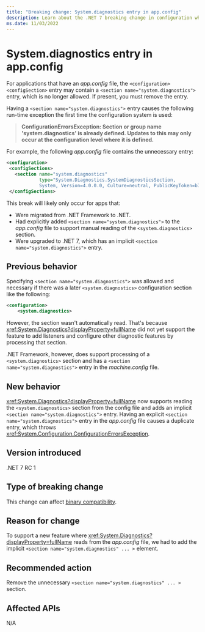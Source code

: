 ```yaml
---
title: "Breaking change: System.diagnostics entry in app.config"
description: Learn about the .NET 7 breaking change in configuration where the `<section name="system.diagnostics">` entry is no longer allowed in an app.config file.
ms.date: 11/03/2022
---
```

# System.diagnostics entry in app.config

For applications that have an *app.config* file, the `<configuration><configSection>` entry may contain a `<section name="system.diagnostics">` entry, which is no longer allowed. If present, you must remove the entry.

Having a `<section name="system.diagnostics">` entry causes the following run-time exception the first time the configuration system is used:

> **ConfigurationErrorsException: Section or group name 'system.diagnostics' is already defined. Updates to this may only occur at the configuration level where it is defined.**

For example, the following *app.config* file contains the unnecessary entry:

```xml
<configuration>
 <configSections>
   <section name="system.diagnostics"
            type="System.Diagnostics.SystemDiagnosticsSection,
            System, Version=4.0.0.0, Culture=neutral, PublicKeyToken=b77a5c561934e089"/>
 </configSections>
```

This break will likely only occur for apps that:

- Were migrated from .NET Framework to .NET.
- Had explicitly added `<section name="system.diagnostics">` to the *app.config* file to support manual reading of the `<system.diagnostics>` section.
- Were upgraded to .NET 7, which has an implicit `<section name="system.diagnostics">` entry.

## Previous behavior

Specifying `<section name="system.diagnostics">` was allowed and necessary if there was a later `<system.diagnostics>` configuration section like the following:

```xml
<configuration>
    <system.diagnostics>
```

However, the section wasn't automatically read. That's because <xref:System.Diagnostics?displayProperty=fullName> did not yet support the feature to add listeners and configure other diagnostic features by processing that section.

.NET Framework, however, does support processing of a `<system.diagnostics>` section and has a `<section name="system.diagnostics">` entry in the *machine.config* file.

## New behavior

<xref:System.Diagnostics?displayProperty=fullName> now supports reading the `<system.diagnostics>` section from the config file and adds an implicit `<section name="system.diagnostics">` entry. Having an explicit `<section name="system.diagnostics">` entry in the *app.config* file causes a duplicate entry, which throws <xref:System.Configuration.ConfigurationErrorsException>.

## Version introduced

.NET 7 RC 1

## Type of breaking change

This change can affect [binary compatibility](../../categories.md#binary-compatibility).

## Reason for change

To support a new feature where <xref:System.Diagnostics?displayProperty=fullName> reads from the *app.config* file, we had to add the implicit `<section name="system.diagnostics" ... >` element.

## Recommended action

Remove the unnecessary `<section name="system.diagnostics" ... >` section.

## Affected APIs

N/A
